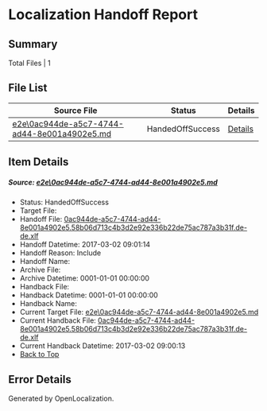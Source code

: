 # <a name='report-top'></a> Localization Handoff Report

## Summary
 Total Files | 1

## File List
 Source File | Status | Details 
 ----------- | ------ | ------- 
 [e2e\0ac944de-a5c7-4744-ad44-8e001a4902e5.md](https://github.com/OpenLocalizationTestOrg/ol-test4/blob/cfad7626e3b7a44fc501044cdbbba84075b5c68a/e2e/0ac944de-a5c7-4744-ad44-8e001a4902e5.md) | HandedOffSuccess | [Details](#b61caa50e70201bb1b200e777dd15bf0f26072fe1)

## Item Details
##### <a name='b61caa50e70201bb1b200e777dd15bf0f26072fe1'></a> Source: [e2e\0ac944de-a5c7-4744-ad44-8e001a4902e5.md](https://github.com/OpenLocalizationTestOrg/ol-test4/blob/cfad7626e3b7a44fc501044cdbbba84075b5c68a/e2e/0ac944de-a5c7-4744-ad44-8e001a4902e5.md)
* Status: HandedOffSuccess
* Target File: 
* Handoff File: [0ac944de-a5c7-4744-ad44-8e001a4902e5.58b06d713c4b3d2e92e336b22de75ac787a3b31f.de-de.xlf](https://github.com/OpenLocalizationTestOrg/ol-test4-handoff/blob/56eb3daec95d2f7e3632f40bddc0a963dc419c43/ol-handoff/OpenLocalizationTestOrg/ol-test4-dede/xinjiang/ht/0ac944de-a5c7-4744-ad44-8e001a4902e5.58b06d713c4b3d2e92e336b22de75ac787a3b31f.de-de.xlf)
* Handoff Datetime: 2017-03-02 09:01:14
* Handoff Reason: Include
* Handoff Name: 
* Archive File: 
* Archive Datetime: 0001-01-01 00:00:00
* Handback File: 
* Handback Datetime: 0001-01-01 00:00:00
* Handback Name: 
* Current Target File: [e2e\0ac944de-a5c7-4744-ad44-8e001a4902e5.md](https://github.com/OpenLocalizationTestOrg/ol-test4-dede/blob/78e699185106cb5bae8f57ff3a0d00532c46d063/e2e/0ac944de-a5c7-4744-ad44-8e001a4902e5.md)
* Current Handback File: [0ac944de-a5c7-4744-ad44-8e001a4902e5.58b06d713c4b3d2e92e336b22de75ac787a3b31f.de-de.xlf](https://github.com/OpenLocalizationTestOrg/ol-test4-handback/blob/e0c35b2c399a00ee225f58712a7d16ea07ae7b79/ol-handback/OpenLocalizationTestOrg/ol-test4-dede/xinjiang/ht/0ac944de-a5c7-4744-ad44-8e001a4902e5.58b06d713c4b3d2e92e336b22de75ac787a3b31f.de-de.xlf)
* Current Handback Datetime: 2017-03-02 09:00:13
* [Back to Top](#report-top)


## Error Details

Generated by OpenLocalization.
